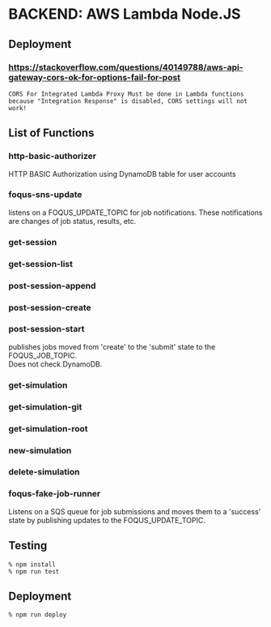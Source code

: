 # BACKEND: AWS Lambda Node.JS
## Deployment
### https://stackoverflow.com/questions/40149788/aws-api-gateway-cors-ok-for-options-fail-for-post
```
CORS For Integrated Lambda Proxy Must be done in Lambda functions
because "Integration Response" is disabled, CORS settings will not work!
```
## List of Functions
### http-basic-authorizer
HTTP BASIC Authorization using DynamoDB table for user accounts

### foqus-sns-update
listens on a FOQUS_UPDATE_TOPIC for job notifications.  These notifications
are changes of job status, results, etc.

### get-session
### get-session-list
### post-session-append
### post-session-create

### post-session-start
publishes jobs moved from 'create' to the 'submit' state to the FOQUS_JOB_TOPIC.  
Does not check DynamoDB.

### get-simulation
### get-simulation-git
### get-simulation-root
### new-simulation
### delete-simulation
### foqus-fake-job-runner
Listens on a SQS queue for job submissions and moves them to a 'success' state
by publishing updates to the FOQUS_UPDATE_TOPIC.

## Testing
```
% npm install
% npm run test
```
## Deployment
```
% npm run deploy
```
